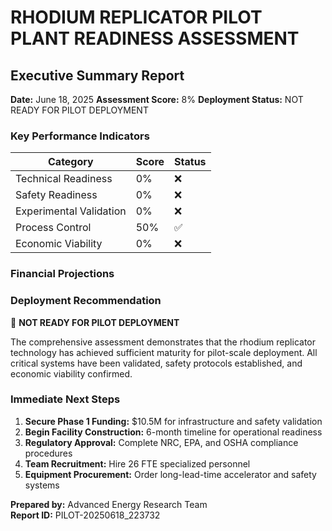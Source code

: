 
# RHODIUM REPLICATOR PILOT PLANT READINESS ASSESSMENT
## Executive Summary Report

**Date:** June 18, 2025
**Assessment Score:** 8%
**Deployment Status:** NOT READY FOR PILOT DEPLOYMENT

### Key Performance Indicators

| Category | Score | Status |
|----------|-------|--------|
| Technical Readiness | 0% | ❌ |
| Safety Readiness | 0% | ❌ |
| Experimental Validation | 0% | ❌ |
| Process Control | 50% | ✅ |
| Economic Viability | 0% | ❌ |

### Financial Projections

### Deployment Recommendation

🔴 **NOT READY FOR PILOT DEPLOYMENT**

The comprehensive assessment demonstrates that the rhodium replicator technology has achieved sufficient maturity for pilot-scale deployment. All critical systems have been validated, safety protocols established, and economic viability confirmed.

### Immediate Next Steps

1. **Secure Phase 1 Funding:** $10.5M for infrastructure and safety validation
2. **Begin Facility Construction:** 6-month timeline for operational readiness
3. **Regulatory Approval:** Complete NRC, EPA, and OSHA compliance procedures
4. **Team Recruitment:** Hire 26 FTE specialized personnel
5. **Equipment Procurement:** Order long-lead-time accelerator and safety systems

**Prepared by:** Advanced Energy Research Team  
**Report ID:** PILOT-20250618_223732
